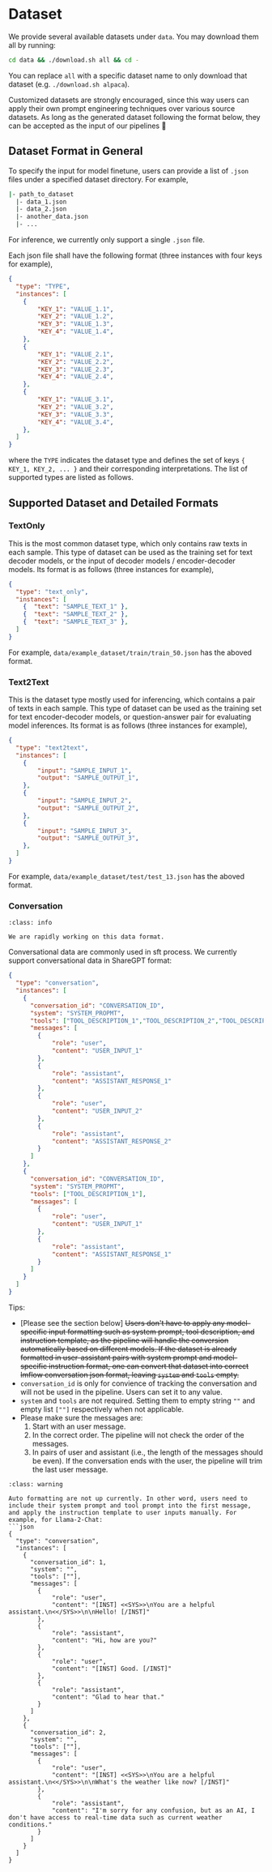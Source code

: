 # Dataset

We provide several available datasets under `data`. You may download them all by running: 
```sh
cd data && ./download.sh all && cd -
```
You can replace `all` with a specific dataset name to only download that dataset (e.g. `./download.sh alpaca`).

Customized datasets are strongly encouraged, since this way users can apply
their own prompt engineering techniques over various source datasets. As long
as the generated dataset following the format below, they can be accepted as
the input of our pipelines :hugs:


## Dataset Format in General

To specify the input for model finetune, users can provide a list of `.json`
files under a specified dataset directory. For example,

```sh
|- path_to_dataset
  |- data_1.json
  |- data_2.json
  |- another_data.json
  |- ...
```

For inference, we currently only support a single `.json` file.

Each json file shall have the following format (three instances with four keys
for example),

```json
{
  "type": "TYPE",
  "instances": [
    {
        "KEY_1": "VALUE_1.1",
        "KEY_2": "VALUE_1.2",
        "KEY_3": "VALUE_1.3",
        "KEY_4": "VALUE_1.4",
    },
    {
        "KEY_1": "VALUE_2.1",
        "KEY_2": "VALUE_2.2",
        "KEY_3": "VALUE_2.3",
        "KEY_4": "VALUE_2.4",
    },
    {
        "KEY_1": "VALUE_3.1",
        "KEY_2": "VALUE_3.2",
        "KEY_3": "VALUE_3.3",
        "KEY_4": "VALUE_3.4",
    },
  ]
}
```

where the `TYPE` indicates the dataset type and defines the set of keys
`{ KEY_1, KEY_2, ... }` and their corresponding interpretations. The list of
supported types are listed as follows.

## Supported Dataset and Detailed Formats

### TextOnly

This is the most common dataset type, which only contains raw texts in each
sample. This type of dataset can be used as the training set for text decoder
models, or the input of decoder models / encoder-decoder models. Its format is
as follows (three instances for example),

```json
{
  "type": "text_only",
  "instances": [
    {  "text": "SAMPLE_TEXT_1" },
    {  "text": "SAMPLE_TEXT_2" },
    {  "text": "SAMPLE_TEXT_3" },
  ]
}
```

For example, `data/example_dataset/train/train_50.json` has the aboved format.

### Text2Text

This is the dataset type mostly used for inferencing, which contains a pair of
texts in each sample. This type of dataset can be used as the training set for
text encoder-decoder models, or question-answer pair for evaluating model
inferences. Its format is as follows (three instances for example),

```json
{
  "type": "text2text",
  "instances": [
    {
        "input": "SAMPLE_INPUT_1",
        "output": "SAMPLE_OUTPUT_1",
    },
    {
        "input": "SAMPLE_INPUT_2",
        "output": "SAMPLE_OUTPUT_2",
    },
    {
        "input": "SAMPLE_INPUT_3",
        "output": "SAMPLE_OUTPUT_3",
    },
  ]
}
```

For example, `data/example_dataset/test/test_13.json` has the aboved format.

### Conversation

```{admonition} **Work in Progress**
:class: info

We are rapidly working on this data format.  
```

Conversational data are commonly used in sft process. We currently support conversational data in ShareGPT format:
```json
{
  "type": "conversation",
  "instances": [
    {
      "conversation_id": "CONVERSATION_ID",
      "system": "SYSTEM_PROPMT",
      "tools": ["TOOL_DESCRIPTION_1","TOOL_DESCRIPTION_2","TOOL_DESCRIPTION_X"],
      "messages": [
        {
            "role": "user",
            "content": "USER_INPUT_1"
        },
        {
            "role": "assistant",
            "content": "ASSISTANT_RESPONSE_1"
        },
        {
            "role": "user",
            "content": "USER_INPUT_2"
        },
        {
            "role": "assistant",
            "content": "ASSISTANT_RESPONSE_2"
        }
      ]
    },
    {
      "conversation_id": "CONVERSATION_ID",
      "system": "SYSTEM_PROPMT",
      "tools": ["TOOL_DESCRIPTION_1"],
      "messages": [
        {
            "role": "user",
            "content": "USER_INPUT_1"
        },
        {
            "role": "assistant",
            "content": "ASSISTANT_RESPONSE_1"
        }
      ]
    }
  ]
}
```
Tips:
- [Please see the section below] <del>Users don't have to apply any model-specific input formatting such as system prompt, tool description, and instruction template, as the pipeline will handle the conversion automatically based on different models. If the dataset is already formatted in user-assistant pairs with system prompt and model-specific instruction format, one can convert that dataset into correct lmflow conversation json format, leaving `system` and `tools` empty. </del> 
- `conversation_id` is only for convience of tracking the conversation and will not be used in the pipeline. Users can set it to any value.
- `system` and `tools` are not required. Setting them to empty string `""` and empty list `[""]` respectively when not applicable.
- Please make sure the messages are:
  1. Start with an user message.
  2. In the correct order. The pipeline will not check the order of the messages.
  3. In pairs of user and assistant (i.e., the length of the messages should be even). If the conversation ends with the user, the pipeline will trim the last user message.

```{admonition} Auto Formatting
:class: warning

Auto formatting are not up currently. In other word, users need to include their system prompt and tool prompt into the first message, and apply the instruction template to user inputs manually. For example, for Llama-2-Chat:
```json
{
  "type": "conversation",
  "instances": [
    {
      "conversation_id": 1,
      "system": "",
      "tools": [""],
      "messages": [
        {
            "role": "user",
            "content": "[INST] <<SYS>>\nYou are a helpful assistant.\n<</SYS>>\n\nHello! [/INST]"
        },
        {
            "role": "assistant",
            "content": "Hi, how are you?"
        },
        {
            "role": "user",
            "content": "[INST] Good. [/INST]"
        },
        {
            "role": "assistant",
            "content": "Glad to hear that."
        }
      ]
    },
    {
      "conversation_id": 2,
      "system": "",
      "tools": [""],
      "messages": [
        {
            "role": "user",
            "content": "[INST] <<SYS>>\nYou are a helpful assistant.\n<</SYS>>\n\nWhat's the weather like now? [/INST]"
        },
        {
            "role": "assistant",
            "content": "I'm sorry for any confusion, but as an AI, I don't have access to real-time data such as current weather conditions."
        }
      ]
    }
  ]
}
```